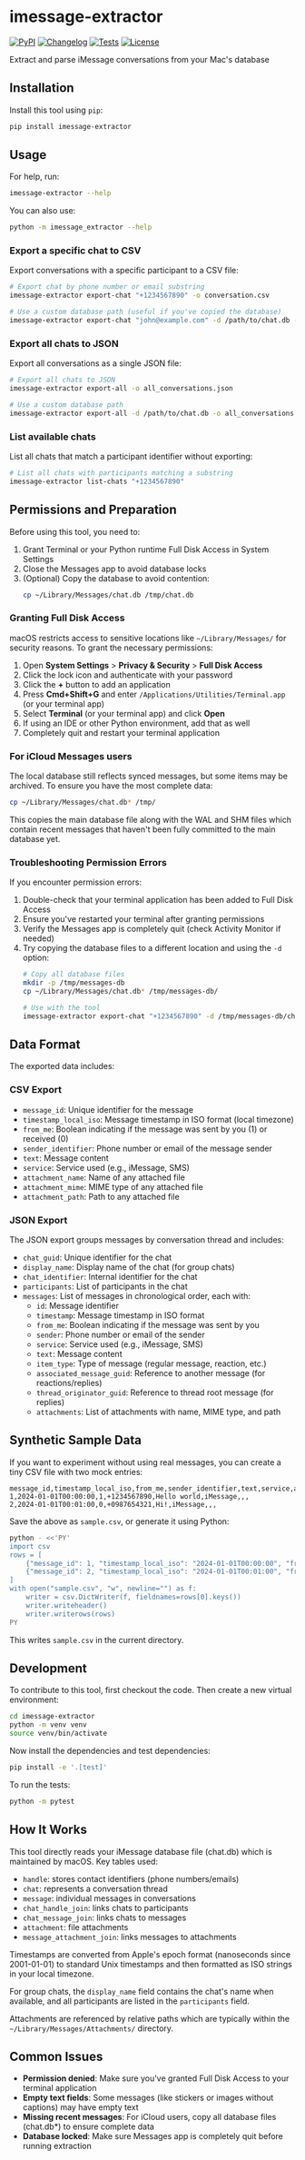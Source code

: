 # imessage-extractor

[![PyPI](https://img.shields.io/pypi/v/imessage-extractor.svg)](https://pypi.org/project/imessage-extractor/)
[![Changelog](https://img.shields.io/github/v/release/scotm/imessage-extractor?include_prereleases&label=changelog)](https://github.com/scotm/imessage-extractor/releases)
[![Tests](https://github.com/scotm/imessage-extractor/actions/workflows/test.yml/badge.svg)](https://github.com/scotm/imessage-extractor/actions/workflows/test.yml)
[![License](https://img.shields.io/badge/license-Apache%202.0-blue.svg)](https://github.com/scotm/imessage-extractor/blob/master/LICENSE)

Extract and parse iMessage conversations from your Mac's database

## Installation

Install this tool using `pip`:
```bash
pip install imessage-extractor
```

## Usage

For help, run:
```bash
imessage-extractor --help
```

You can also use:
```bash
python -m imessage_extractor --help
```

### Export a specific chat to CSV

Export conversations with a specific participant to a CSV file:
```bash
# Export chat by phone number or email substring
imessage-extractor export-chat "+1234567890" -o conversation.csv

# Use a custom database path (useful if you've copied the database)
imessage-extractor export-chat "john@example.com" -d /path/to/chat.db -o conversation.csv
```

### Export all chats to JSON

Export all conversations as a single JSON file:
```bash
# Export all chats to JSON
imessage-extractor export-all -o all_conversations.json

# Use a custom database path
imessage-extractor export-all -d /path/to/chat.db -o all_conversations.json
```

### List available chats

List all chats that match a participant identifier without exporting:
```bash
# List all chats with participants matching a substring
imessage-extractor list-chats "+1234567890"
```

## Permissions and Preparation

Before using this tool, you need to:

1. Grant Terminal or your Python runtime Full Disk Access in System Settings
2. Close the Messages app to avoid database locks
3. (Optional) Copy the database to avoid contention:
   ```bash
   cp ~/Library/Messages/chat.db /tmp/chat.db
   ```

### Granting Full Disk Access

macOS restricts access to sensitive locations like `~/Library/Messages/` for security reasons.
To grant the necessary permissions:

1. Open **System Settings** > **Privacy & Security** > **Full Disk Access**
2. Click the lock icon and authenticate with your password
3. Click the **+** button to add an application
4. Press **Cmd+Shift+G** and enter `/Applications/Utilities/Terminal.app` (or your terminal app)
5. Select **Terminal** (or your terminal app) and click **Open**
6. If using an IDE or other Python environment, add that as well
7. Completely quit and restart your terminal application

### For iCloud Messages users

The local database still reflects synced messages, but some items may be archived. 
To ensure you have the most complete data:

```bash
cp ~/Library/Messages/chat.db* /tmp/
```

This copies the main database file along with the WAL and SHM files which contain 
recent messages that haven't been fully committed to the main database yet.

### Troubleshooting Permission Errors

If you encounter permission errors:

1. Double-check that your terminal application has been added to Full Disk Access
2. Ensure you've restarted your terminal after granting permissions
3. Verify the Messages app is completely quit (check Activity Monitor if needed)
4. Try copying the database files to a different location and using the `-d` option:
   ```bash
   # Copy all database files
   mkdir -p /tmp/messages-db
   cp ~/Library/Messages/chat.db* /tmp/messages-db/
   
   # Use with the tool
   imessage-extractor export-chat "+1234567890" -d /tmp/messages-db/chat.db
   ```

## Data Format

The exported data includes:

### CSV Export
- `message_id`: Unique identifier for the message
- `timestamp_local_iso`: Message timestamp in ISO format (local timezone)
- `from_me`: Boolean indicating if the message was sent by you (1) or received (0)
- `sender_identifier`: Phone number or email of the message sender
- `text`: Message content
- `service`: Service used (e.g., iMessage, SMS)
- `attachment_name`: Name of any attached file
- `attachment_mime`: MIME type of any attached file
- `attachment_path`: Path to any attached file

### JSON Export
The JSON export groups messages by conversation thread and includes:
- `chat_guid`: Unique identifier for the chat
- `display_name`: Display name of the chat (for group chats)
- `chat_identifier`: Internal identifier for the chat
- `participants`: List of participants in the chat
- `messages`: List of messages in chronological order, each with:
  - `id`: Message identifier
  - `timestamp`: Message timestamp in ISO format
  - `from_me`: Boolean indicating if the message was sent by you
  - `sender`: Phone number or email of the sender
  - `service`: Service used (e.g., iMessage, SMS)
  - `text`: Message content
  - `item_type`: Type of message (regular message, reaction, etc.)
  - `associated_message_guid`: Reference to another message (for reactions/replies)
  - `thread_originator_guid`: Reference to thread root message (for replies)
  - `attachments`: List of attachments with name, MIME type, and path

## Synthetic Sample Data

If you want to experiment without using real messages, you can create a tiny
CSV file with two mock entries:

```csv
message_id,timestamp_local_iso,from_me,sender_identifier,text,service,attachment_name,attachment_mime,attachment_path
1,2024-01-01T00:00:00,1,+1234567890,Hello world,iMessage,,,
2,2024-01-01T00:01:00,0,+0987654321,Hi!,iMessage,,,
```

Save the above as `sample.csv`, or generate it using Python:

```bash
python - <<'PY'
import csv
rows = [
    {"message_id": 1, "timestamp_local_iso": "2024-01-01T00:00:00", "from_me": 1, "sender_identifier": "+1234567890", "text": "Hello world", "service": "iMessage", "attachment_name": "", "attachment_mime": "", "attachment_path": ""},
    {"message_id": 2, "timestamp_local_iso": "2024-01-01T00:01:00", "from_me": 0, "sender_identifier": "+0987654321", "text": "Hi!", "service": "iMessage", "attachment_name": "", "attachment_mime": "", "attachment_path": ""},
]
with open("sample.csv", "w", newline="") as f:
    writer = csv.DictWriter(f, fieldnames=rows[0].keys())
    writer.writeheader()
    writer.writerows(rows)
PY
```

This writes `sample.csv` in the current directory.

## Development

To contribute to this tool, first checkout the code. Then create a new virtual environment:
```bash
cd imessage-extractor
python -m venv venv
source venv/bin/activate
```

Now install the dependencies and test dependencies:
```bash
pip install -e '.[test]'
```

To run the tests:
```bash
python -m pytest
```

## How It Works

This tool directly reads your iMessage database file (chat.db) which is maintained by macOS. 
Key tables used:

- `handle`: stores contact identifiers (phone numbers/emails)
- `chat`: represents a conversation thread
- `message`: individual messages in conversations
- `chat_handle_join`: links chats to participants
- `chat_message_join`: links chats to messages
- `attachment`: file attachments
- `message_attachment_join`: links messages to attachments

Timestamps are converted from Apple's epoch format (nanoseconds since 2001-01-01) to standard 
Unix timestamps and then formatted as ISO strings in your local timezone.

For group chats, the `display_name` field contains the chat's name when available, and all 
participants are listed in the `participants` field.

Attachments are referenced by relative paths which are typically within the 
`~/Library/Messages/Attachments/` directory.

## Common Issues

- **Permission denied**: Make sure you've granted Full Disk Access to your terminal application
- **Empty text fields**: Some messages (like stickers or images without captions) may have empty text
- **Missing recent messages**: For iCloud users, copy all database files (chat.db*) to ensure complete data
- **Database locked**: Make sure Messages app is completely quit before running extraction
